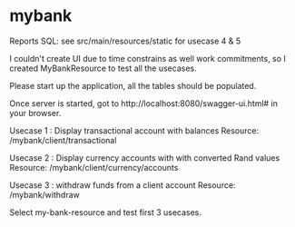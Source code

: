 # mybank

Reports SQL: see src/main/resources/static for usecase 4 & 5

I couldn't create UI due to time constrains as well work commitments, so I created MyBankResource to test all the usecases. 

Please start up the application, all the tables should be populated.

Once server is started, got to http://localhost:8080/swagger-ui.html# in your browser.

Usecase 1 : Display transactional account with balances
    Resource: /mybank/client/transactional
    
Usecase 2 : Display currency accounts with with converted Rand values
    Resource: /mybank/client/currency/accounts
    
Usecase 3 : withdraw funds from a client account
    Resource: /mybank/withdraw

Select my-bank-resource and test first 3 usecases.
